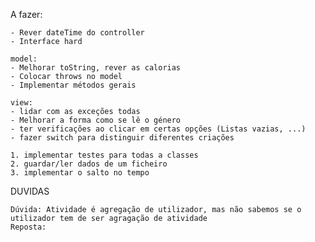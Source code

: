 A fazer: 
```
- Rever dateTime do controller
- Interface hard

model: 
- Melhorar toString, rever as calorias
- Colocar throws no model
- Implementar métodos gerais

view:
- lidar com as exceções todas
- Melhorar a forma como se lê o género
- ter verificações ao clicar em certas opções (Listas vazias, ...)
- fazer switch para distinguir diferentes criações
```

    1. implementar testes para todas a classes
    2. guardar/ler dados de um ficheiro
    3. implementar o salto no tempo



DUVIDAS
```
Dúvida: Atividade é agregação de utilizador, mas não sabemos se o utilizador tem de ser agragação de atividade
Reposta: 


```
